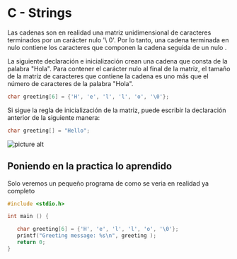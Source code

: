 # C - Strings

Las cadenas son en realidad una matriz unidimensional de caracteres terminados por un carácter nulo '\ 0'. Por lo tanto, una cadena terminada en nulo contiene los caracteres que componen la cadena seguida de un nulo .

La siguiente declaración e inicialización crean una cadena que consta de la palabra "Hola". Para contener el carácter nulo al final de la matriz, el tamaño de la matriz de caracteres que contiene la cadena es uno más que el número de caracteres de la palabra "Hola".

```C
char greeting[6] = {'H', 'e', 'l', 'l', 'o', '\0'};
```
Si sigue la regla de inicialización de la matriz, puede escribir la declaración anterior de la siguiente manera:

```C
char greeting[] = "Hello";
```

![picture alt](https://www.tutorialspoint.com/cprogramming/images/string_representation.jpg "Strings in C")

## Poniendo en la practica lo aprendido

Solo veremos un pequeño programa de como se veria en realidad ya completo

```C
#include <stdio.h>

int main () {

   char greeting[6] = {'H', 'e', 'l', 'l', 'o', '\0'};
   printf("Greeting message: %s\n", greeting );
   return 0;
}
```